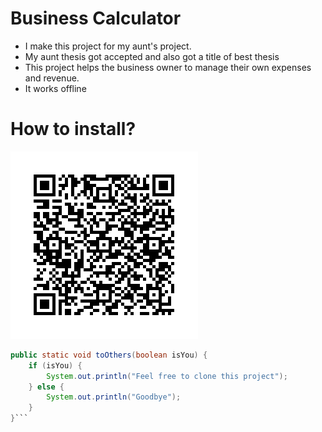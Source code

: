 # Business Calculator

- I make this project for my aunt's project.
- My aunt thesis got accepted and also got a title of best thesis
- This project helps the business owner to manage their own expenses and revenue.
- It works offline

# How to install?
  ![qr_code](https://github.com/usernameNiD4niel/BusinessCalculator/blob/main/app/src/main/res/drawable/frame.png)

```java
public static void toOthers(boolean isYou) {
    if (isYou) {
        System.out.println("Feel free to clone this project");
    } else {
        System.out.println("Goodbye");
    }
}```
